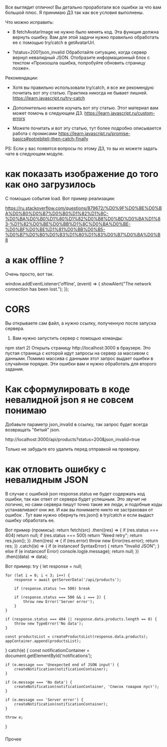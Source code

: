 Все выглядит отлично! Вы детально проработали все ошибки за что вам большой плюс. Я принимаю ДЗ так как все условия выполнены.

Что можно исправить:
- В fetchAvatarImage не нужно было менять код. Эта функция должна вернуть ошибку. Вам для этой задачи нужно правильно обработать ее с помощью try/catch в getAvatarUrl.

- ?status=200?json_invalid
Обработайте ситуацию, когда сервер вернул невалидный JSON. Отобразите информационный блок с текстом «Произошла ошибка, попробуйте обновить страницу позже».

Рекомендации:
- Хотя вы правильно использовали try/catch, я все же рекомендую почитать вот эту статью. Практика никогда не бывает лишней.
https://learn.javascript.ru/try-catch

- Дополнительно можете изучать вот эту статью. Этот материал вам может помочь в следующем ДЗ.
https://learn.javascript.ru/custom-errors

- Можете почитать и вот эту статью, тут более подробно описывается работа с промисами
https://learn.javascript.ru/promise-basics#potrebiteli-then-catch-finally

PS: Если у вас появятся вопросы по этому ДЗ, то вы их можете задать чате в следующем модуле.


# как показать изображение до того как оно загрузилось
С помощью события load. Вот пример реализации:

https://ru.stackoverflow.com/questions/879672/%D0%9F%D0%BE%D0%BA%D0%B0%D0%B7%D0%B0%D1%82%D1%8C-%D0%BA%D0%B0%D1%80%D1%82%D0%B8%D0%BD%D0%BA%D1%83-%D1%82%D0%BE%D0%BB%D1%8C%D0%BA%D0%BE-%D0%BF%D0%BE%D1%81%D0%BB%D0%B5-%D0%B7%D0%B0%D0%B3%D1%80%D1%83%D0%B7%D0%BA%D0%B8

# а как offline ?
Очень просто, вот так.

window.addEventListener('offline', (event) => {
    showAlert("The network connection has been lost.");
});

# CORS
Вы открываете сам файл, а нужно ссылку, полученную после запуска сервера.

1) Вам нужно запустить сервер c помощью команды:

npm start
2) Открыть страницу http://localhost:3000  в браузере. Это пустая страница с которой идут запросы на сервер за массивом с данными. Помимо массива с данными этот запрос выдает ошибки в случайном порядке. Эти ошибки вам и нужно обработать для второго задания.

# Как сформулировать в коде невалидной json я не совсем понимаю

Добавьте параметр json_invalid в ссылку, так запрос будет всегда возвращать "битый" json.

http://localhost:3000/api/products?status=200&json_invalid=true

Только не забудьте его удалить перед отправкой на проверку.

# как отловить ошибку с невалидным JSON
В случае с ошибкой json response.status не будет содержать код ошибки, так как ответ от сервера будет успешным. Это звучит не логично, но сами сервера пишут точно такие же люди, и подобные коды устанавливают они же. И как вы понимаете никто не застрахован от ошибок   . Тут вам нужно обернуть res.json() в try/catch и если выдаст ошибку обработать ее.

Вот пример (промисы):
return fetch(src)
  .then((res) => {
    if (res.status === 404) return null;
    if (res.status === 500) return "Need retry";
    return res.json();
  })
  .then((res) => {
    if (res.error) throw new Error(res.error);
    return res;
  })
  .catch((e) => {
    if (e instanceof SyntaxError) {
      return "Invalid JSON";
    } else if (e instanceof Error) console.log(e.message);
    return null;
  })
  .then((data) => data);


Вот пример:
try {
  let response = null;

    for (let i = 0; i < 3; i++) {
        response = await getServerData('/api/products');

        if (response.status !== 500) break

        if (response.status === 500 && i === 2) {
            throw new Error('Server error');
        }
    }

    if (response.status === 404 || response.data.products.length == 0) {
        throw new TypeError('No data');
    }

    const productsList = createProductsList(response.data.products);
    appContainer.append(productsList);
} catch(e) {
    const notificationContainer = document.getElementById('notifications');

    if (e.message === 'Unexpected end of JSON input') {
        createNotification(notificationContainer);
    }

    if (e.message === 'No data') {
        createNotification(notificationContainer, 'Список товаров пуст');
    }

    if (e.message === 'Server error') {
        createNotification(notificationContainer);
    }

    throw e;
}

###
Прочее
